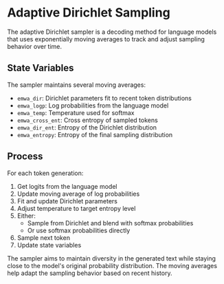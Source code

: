 # Adaptive Dirichlet Sampling

The adaptive Dirichlet sampler is a decoding method for language models that uses exponentially moving averages to track and adjust sampling behavior over time.

## State Variables
The sampler maintains several moving averages:
- `emwa_dir`: Dirichlet parameters fit to recent token distributions
- `emwa_logp`: Log probabilities from the language model
- `emwa_temp`: Temperature used for softmax
- `emwa_cross_ent`: Cross entropy of sampled tokens
- `emwa_dir_ent`: Entropy of the Dirichlet distribution
- `emwa_entropy`: Entropy of the final sampling distribution

## Process
For each token generation:
1. Get logits from the language model
2. Update moving average of log probabilities
3. Fit and update Dirichlet parameters
4. Adjust temperature to target entropy level
5. Either:
   - Sample from Dirichlet and blend with softmax probabilities
   - Or use softmax probabilities directly
6. Sample next token
7. Update state variables

The sampler aims to maintain diversity in the generated text while staying close to the model's original probability distribution. The moving averages help adapt the sampling behavior based on recent history.
